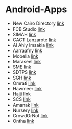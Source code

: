 # Android-Apps

* New Cairo Directory [link](https://play.google.com/store/apps/details?id=com.artgine.daleel&hl=en)
* FCB Studio [link](https://play.google.com/store/apps/details?id=com.tawasol.fcbBarcelona&lipi=urn%3Ali%3Apage%3Ad_flagship3_profile_view_base%3BPHLRPu7aQJOtE5BLBvZrAA%3D%3D)
* SIMAH [link](https://play.google.com/store/apps/details?id=com.mob.simah&lipi=urn%3Ali%3Apage%3Ad_flagship3_profile_view_base%3BPHLRPu7aQJOtE5BLBvZrAA%3D%3D)
* CACT Lanzarote [link](https://play.google.com/store/apps/details?id=mt.com.skios.eliza&lipi=urn%3Ali%3Apage%3Ad_flagship3_profile_view_base%3BPHLRPu7aQJOtE5BLBvZrAA%3D%3D)
* Al Ahly Imsakia [link](https://play.google.com/store/apps/details?id=com.ahli.imsakia&lipi=urn%3Ali%3Apage%3Ad_flagship3_profile_view_base%3BPHLRPu7aQJOtE5BLBvZrAA%3D%3D)
* Aarraafny [link](http://pentavalue.com/en/portfolio_details/20/3arrafny-application?lipi=urn%3Ali%3Apage%3Ad_flagship3_profile_view_base%3BPHLRPu7aQJOtE5BLBvZrAA%3D%3D)
* Mobelia [link](http://pentavalue.com/en/portfolio_details/26/mobelia?lipi=urn%3Ali%3Apage%3Ad_flagship3_profile_view_base%3BPHLRPu7aQJOtE5BLBvZrAA%3D%3D)
* Maraseel [link](https://play.google.com/store/apps/details?id=com.itqan.maraseel&lipi=urn%3Ali%3Apage%3Ad_flagship3_profile_view_base%3BPHLRPu7aQJOtE5BLBvZrAA%3D%3D)
* SME [link](https://play.google.com/store/apps/details?id=com.tawasol.sme&lipi=urn%3Ali%3Apage%3Ad_flagship3_profile_view_base%3BPHLRPu7aQJOtE5BLBvZrAA%3D%3D)
* SDTPS [link](https://play.google.com/store/apps/details?id=com.tawasol.Sharka&lipi=urn%3Ali%3Apage%3Ad_flagship3_profile_view_base%3BPHLRPu7aQJOtE5BLBvZrAA%3D%3D)
* SGH [link](https://play.google.com/store/apps/details?id=com.tawasol.SGH&feature=search_result&lipi=urn%3Ali%3Apage%3Ad_flagship3_profile_view_base%3BPHLRPu7aQJOtE5BLBvZrAA%3D%3D#?t=W251bGwsMSwxLDEsImNvbS50YXdhc29sLlNHSCJd)
* Omrati [link](https://play.google.com/store/apps/details?id=com.tawasolit.mobily&lipi=urn%3Ali%3Apage%3Ad_flagship3_profile_view_base%3BPHLRPu7aQJOtE5BLBvZrAA%3D%3D)
* Hawmeer [link](https://play.google.com/store/apps/details?id=com.hawamer&lipi=urn%3Ali%3Apage%3Ad_flagship3_profile_view_base%3BPHLRPu7aQJOtE5BLBvZrAA%3D%3D)
* Hajji [link](https://play.google.com/store/apps/details?id=com.tawasolit.hajji)
* SCS [link](http://www.tawasolit.com/index.php/site/applications/view/1117?lipi=urn%3Ali%3Apage%3Ad_flagship3_profile_view_base%3BPHLRPu7aQJOtE5BLBvZrAA%3D%3D)
* Amanak [link](http://pentavalue.com/en/portfolio_details/46/amanak-application?lipi=urn%3Ali%3Apage%3Ad_flagship3_profile_view_base%3BPHLRPu7aQJOtE5BLBvZrAA%3D%3D)
* Nursery [link](http://pentavalue.com/en/portfolio_details/49/nursery-application?lipi=urn%3Ali%3Apage%3Ad_flagship3_profile_view_base%3BPHLRPu7aQJOtE5BLBvZrAA%3D%3D)
* CrowdOrNot [link](http://pentavalue.com/en/portfolio_details/42/crowd-or-not?lipi=urn%3Ali%3Apage%3Ad_flagship3_profile_view_base%3BPHLRPu7aQJOtE5BLBvZrAA%3D%3D)
* Ontha [link](http://pentavalue.com/en/portfolio_details/28/ontha-application?lipi=urn%3Ali%3Apage%3Ad_flagship3_profile_view_base%3BPHLRPu7aQJOtE5BLBvZrAA%3D%3D)
